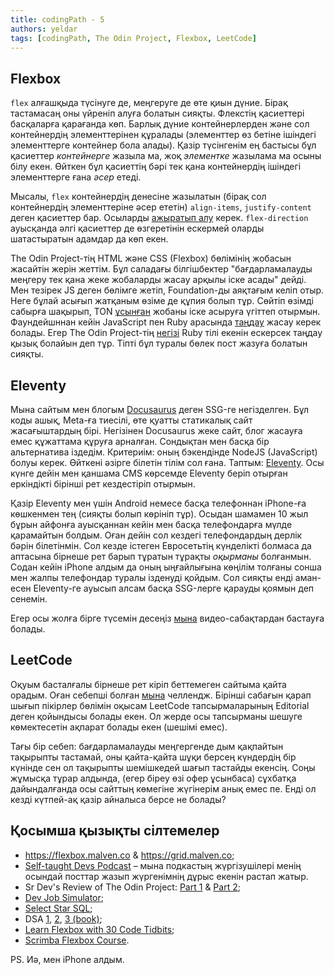 ```yaml
---
title: codingPath - 5
authors: yeldar
tags: [codingPath, The Odin Project, Flexbox, LeetCode]
---
```


## Flexbox

`flex` алғашқыда түсінуге де, меңгеруге де өте қиын дүние. Бірақ тастамасаң оны үйреніп алуға болатын сияқты. Флекстің қасиеттері басқаларға қарағанда көп. Барлық дүние контейнерлерден және сол контейнердің элементтерінен құралады (элементтер өз бетіне ішіндегі элементтерге контейнер бола алады). Қазір түсінгенім ең бастысы бұл қасиеттер _контейнерге_ жазыла ма, жоқ _элементке_ жазылама ма осыны білу екен. Өйткен бұл қасиеттің бәрі тек қана контейнердің ішіндегі элементтерге ғана *әсер* етеді.

Мысалы, `flex` контейнердің денесіне жазылатын (бірақ сол контейнердің элементтеріне әсер ететін) `align-items`, `justify-content` деген қасиеттер бар. Осыларды [ажыратып алу](https://developer.mozilla.org/en-US/docs/Web/CSS/CSS_flexible_box_layout/Aligning_items_in_a_flex_container) керек. `flex-direction` ауысқанда әлгі қасиеттер де өзгеретінін ескермей оларды шатастыратын адамдар да көп екен.

The Odin Project-тің HTML және CSS (Flexbox) бөлімінің жобасын жасайтін жерін жеттім. Бұл саладағы білгішбектер "бағдарламалауды меңгеру тек қана жеке жобаларды жасау арқылы іске асады" дейді. Мен тезірек JS деген бөлімге жетіп,  Foundation-ды аяқтағым келіп отыр. Неге бұлай асығып жатқаным өзіме де құпия болып тұр. Сөйтіп өзімді сабырға шақырып, TON [ұсынған](https://www.theodinproject.com/lessons/foundations-landing-page) жобаны іске асыруға үгіттеп отырмын. Фаундейшннан кейін JavaScript пен Ruby арасында [таңдау](https://www.theodinproject.com/lessons/foundations-choose-your-path-forward) жасау керек болады. Егер The Odin Project-тің [негізі](https://github.com/TheOdinProject/theodinproject) Ruby тілі екенін ескерсек таңдау қызық болайын деп тұр. Тіпті бұл туралы бөлек пост жазуға болатын сияқты.

<!--truncate-->

## Eleventy

Мына сайтым мен блогым [Docusaurus](https://docusaurus.io/) деген SSG-ге негізделген. Бұл коды ашық, Meta-ға тиесілі, өте қуатты статикалық сайт жасағыштардың бірі. Негізінен Docusaurus жеке сайт, блог жасауға емес құжаттама құруға арналған. Сондықтан мен басқа бір альтернатива іздедім. Критериім: оның бэкендінде NodeJS (JavaScript) болуы керек. Өйткені әзірге білетін тілім сол ғана. Таптым: [Eleventy](https://www.11ty.dev). Осы күнге дейін мен қаншама CMS көрсемде Eleventy беріп отырған еркіндікті бірінші рет кездестіріп отырмын.

Қазір Eleventy мен үшін Android немесе басқа телефоннан iPhone-ға көшкенмен тең (сияқты болып көрініп тұр). Осыдан шамамен 10 жыл бұрын айфонға ауысқаннан кейін мен басқа телефондарға мүлде қарамайтын болдым. Оған дейін сол кездегі телефондардың дерлік бәрін білетінмін. Сол кезде істеген Евросетьтің күнделікті болмаса да аптасына бірнеше рет барып тұратын тұрақты *оқырманы* болғанмын. Содан кейін iPhone алдым да оның ыңғайлығына көңілім толғаны сонша мен жалпы телефондар туралы ізденуді қойдым. Сол сияқты енді аман-есен Eleventy-ге ауысып алсам басқа SSG-лерге қарауды қоямын деп сенемін.

Егер осы жолға бірге түсемін десеңіз [мына](https://www.youtube.com/watch?v=uzM5lETc6Sg&list=PLtLXFsdHI8JTwScHvB924dY3PNwNJjjuW&pp=iAQB) видео-сабақтардан бастауға болады.

## LeetCode

Оқуым басталғалы бірнеше рет кіріп беттемеген сайтыма қайта орадым. Оған себепші болған [мына](https://leetcode.com/studyplan/30-days-of-javascript/) челлендж. Бірінші сабағын қарап шығып пікірлер бөлімін оқысам LeetCode тапсырмаларының Editorial деген қойындысы болады екен. Ол жерде осы тапсырманы шешуге көмектесетін ақпарат болады екен (шешімі емес).

Тағы бір себеп: бағдарламалауды меңгергенде дым қақпайтын тақырыпты тастамай, оны қайта-қайта шұқи берсең күндердің бір күнінде сен ол тақырыпты шемішкедей шағып тастайды екенсің. Соңы жұмысқа тұрар алдында, (егер біреу өзі офер ұсынбаса) сұхбатқа дайындалғанда осы сайттың көмегіне жүгінерім анық емес пе. Енді ол кезді күтпей-ақ қазір айналыса берсе не болады?

## Қосымша қызықты сілтемелер

- https://flexbox.malven.co & https://grid.malven.co;
- [Self-taught Devs Podcast](https://podcasts.apple.com/podcast/id1671019533) – мына подкастың жүргізушілері менің осындай посттар жазып жүргенімнің дұрыс екенін растап жатыр. 
- Sr Dev's Review of The Odin Project: [Part 1](https://www.youtube.com/watch?v=gjPSVNVelro) & [Part 2](https://www.youtube.com/watch?v=jToxebcZNvA);
- [Dev Job Simulator](https://yep.so/p/jobsimulatordev);
- [Select Star SQL](https://selectstarsql.com);
- DSA [1](https://www.geeksforgeeks.org/data-structures/), [2](https://www.geeksforgeeks.org/fundamentals-of-algorithms/), [3 (book)](https://algs4.cs.princeton.edu/home/);
- [Learn Flexbox with 30 Code Tidbits](https://www.samanthaming.com/flexbox30/);
- [Scrimba Flexbox Course](https://scrimba.com/learn/flexbox/).

PS. Иә, мен iPhone алдым.
